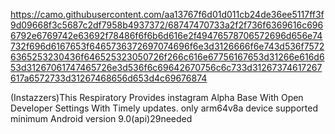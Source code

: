 https://camo.githubusercontent.com/aa13767f6d01d011cb24de36ee5117ff3f9d09668f3c5687c2df7958b4937372/68747470733a2f2f736f6369616c6966792e6769742e63692f78486f6f6b6d616e2f49476578706572696d656e74732f696d6167653f6465736372697074696f6e3d3126666f6e743d536f75726365253230436f646525323050726f266c616e67756167653d31266e616d653d31267061747465726e3d536f6c69642670756c6c733d31267374617267617a6572733d31267468656d653d4c69676874

(Instazzers)This Respiratory Provides instagram Alpha Base With Open Developer Settings With Timely updates. only arm64v8a device supported minimum Android version 9.0(api)29needed
